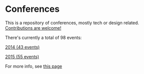 Conferences
=====================

This is a repository of conferences, mostly tech or design related. [Contributions are welcome!](contributing.md)

There's currently a total of 98 events:

[2014 (43 events)](2014)

[2015 (55 events)](2015)



For more info, see [this page](https://github.com/minhongrails/events)